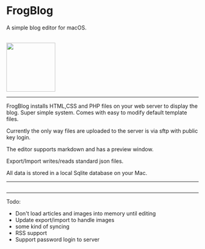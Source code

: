 # FrogBlog
A simple blog editor for macOS. 

<br />

<img src="https://robdodson.net/FrogBlog/images/frog_purple_icon_128x128.png" alt="" width="128" height="128" border="0" style="max-width:100%;height:auto;">

<hr>

FrogBlog installs HTML,CSS and PHP files on your web server to display the blog. Super simple system. Comes with easy to modify default template files. 

Currently the only way files are uploaded to the server is via sftp with public key login.

The editor supports markdown and has a preview window.

Export/Import writes/reads standard json files.

All data is stored in a local Sqlite database on your Mac.

<hr>

<img src="https://robdodson.net/FrogBlog/images/screencap.png" alt=""  style="max-width:100%;height:auto;">

<hr>

Todo:

* Don't load articles and images into memory until editing
* Update export/import to handle images
* some kind of syncing
* RSS support
* Support password login to server
